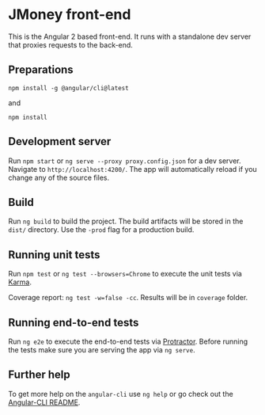 # JMoney front-end

This is the Angular 2 based front-end. It runs with a standalone dev server that proxies requests to the back-end.

## Preparations

`npm install -g @angular/cli@latest`

and

`npm install`

## Development server

Run `npm start` or `ng serve --proxy proxy.config.json` for a dev server. Navigate to `http://localhost:4200/`. The app will automatically reload if you change any of the source files.

## Build

Run `ng build` to build the project. The build artifacts will be stored in the `dist/` directory. Use the `-prod` flag for a production build.

## Running unit tests

Run `npm test` or `ng test --browsers=Chrome` to execute the unit tests via [Karma](https://karma-runner.github.io).

Coverage report: `ng test -w=false -cc`. Results will be in `coverage` folder.

## Running end-to-end tests

Run `ng e2e` to execute the end-to-end tests via [Protractor](http://www.protractortest.org/).
Before running the tests make sure you are serving the app via `ng serve`.

## Further help

To get more help on the `angular-cli` use `ng help` or go check out the [Angular-CLI README](https://github.com/angular/angular-cli/blob/master/README.md).
